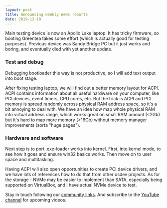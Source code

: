 ```yaml
---
layout: post
title: Announcing weekly news reports
date: 2019-12-10
---
```


Main testing device is now an Apollo Lake laptop. It has tricky firmware, so booting Greentea takes some effort (which is actually good for testing purposes). Previous device was Sandy Bridge PC but it just werks and boring, and eventually died with yet another update.

### Test and debug

Debugging bootloader this way is not productive, so I will add text output into boot stage.

After fixing testing laptop, we will find out a better memory layout for ACPI. ACPI contains information about all useful hardware on your computer, like PCI devices, event timers, CPU cores, etc. But the trick is ACPI and PCI memory is spread randomly across physical RAM address space, so it's a bit annoying to deal with. We have an idea how map whole physical RAM into virtual address range, which works great on small RAM amount (<2Gb) but it's hard to map more memory (>16Gb) without memory manager improvements (sorta "huge pages").

### Hardware and software

Next step is to port .exe-loader works into kernel. First, into kernel mode, to see how it goes and ensure win32 basics works. Then move on to user space and multitasking.

Having ACPI will also open opportunities to create PCI device drivers, and we have lots of references how to do that from other osdev projects. As for the storage - NVMe may be easier to implement than SATA, especially being supported on VirtualBox, and I have actual NVMe device to test.

Stay in touch following our [community links](https://greenteaos.github.io/wiki/community.html). And subscribe to the [YouTube channel](https://www.youtube.com/channel/UChcz5b20vDOk4ERoPs-pCbw/featured) for upcoming videos.
